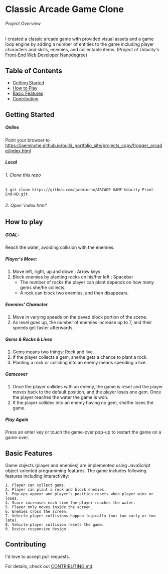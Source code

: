 # Classic Arcade Game Clone

###### Project Overview

I created a classic arcade game with provided visual assets and a game loop engine by adding a number of entities to the game including player characters and skills, enemies, and collectable items.
(Project of Udacity's [Front-End Web Developer Nanodegree](https://www.udacity.com/course/front-end-web-developer-nanodegree--nd001))


## Table of Contents

* [Getting Started](#Getting-Started)
* [How to Play](#How-to-Play)
* [Basic Features](#basic-features)
* [Contributing](#Contributing)

## Getting Started

##### Online

Point your browser to https://jaeminche.github.io/build_portfolio_site/projects_copy/frogger_arcade/index.html

##### Local

###### 1. Clone this repo

```
$ git clone https://github.com/jaeminche/ARCADE-GAME-Udacity-Front-End-ND.git
````

###### 2. Open 'index.html'.


## How to play


##### GOAL:

Reach the water, avoiding collision with the enemies.

##### Player's Move:
1. Move left, right, up and down : Arrow keys
2. Block enemies by planting rocks on his/her left : Spacebar
    - The number of rocks the player can plant depends on how many gems she/he collects.
    - A rock can block two enemies, and then disappears.

##### Enemies' Character
1. Move in varying speeds on the paved block portion of the scene.
2. As level goes up, the number of enemies increase up to 7, and their speeds get faster afterwards.

##### Gems & Rocks & Lives
1. Gems means two things: Rock and live.
2. If the player collects a gem, she/he gets a chance to plant a rock.
3. Planting a rock or colliding into an enemy means spending a live.

##### Gameover
1. Once the player collides with an enemy, the game is reset and the player moves back to the default position, and the player loses one gem. Once the player reaches the water the game is won.
2. If the player collides into an enemy having no gem, she/he loses the game.

##### Play Again
Press an enter key or touch the game-over pop-up to restart the game on a game-over.

## Basic Features

Game objects (player and enemies) are implemented using JavaScript object-oriented programming features.
The game includes following features including interactivity:

    1. Player can collect gems.
    2. Player can plant a rock and block enemies.
    3. Pop-ups appear and player's position resets when player wins or loses.
    4. Score increases each time the player reaches the water.
	5. Player only moves inside the screen.
	6. Enemies cross the screen.
	7. Vehicle-player collisions happen logically (not too early or too late).
	8. Vehicle-player collision resets the game.
	9. Device-responsive design


## Contributing

I'd love to accept pull requests.

For details, check out [CONTRIBUTING.md](CONTRIBUTING.md).